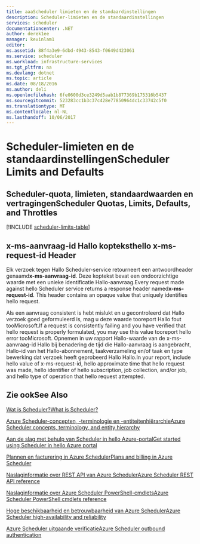 ```yaml
---
title: aaaScheduler limieten en de standaardinstellingen
description: Scheduler-limieten en de standaardinstellingen
services: scheduler
documentationcenter: .NET
author: derek1ee
manager: kevinlam1
editor: 
ms.assetid: 88f4a3e9-6dbd-4943-8543-f0649d423061
ms.service: scheduler
ms.workload: infrastructure-services
ms.tgt_pltfrm: na
ms.devlang: dotnet
ms.topic: article
ms.date: 08/18/2016
ms.author: deli
ms.openlocfilehash: 6fe0600d3ce3249d5aab1b877369b175316b5437
ms.sourcegitcommit: 523283cc1b3c37c428e77850964dc1c33742c5f0
ms.translationtype: MT
ms.contentlocale: nl-NL
ms.lasthandoff: 10/06/2017
---
```

# <a name="scheduler-limits-and-defaults"></a><span data-ttu-id="657ba-103">Scheduler-limieten en de standaardinstellingen</span><span class="sxs-lookup"><span data-stu-id="657ba-103">Scheduler Limits and Defaults</span></span>
## <a name="scheduler-quotas-limits-defaults-and-throttles"></a><span data-ttu-id="657ba-104">Scheduler-quota, limieten, standaardwaarden en vertragingen</span><span class="sxs-lookup"><span data-stu-id="657ba-104">Scheduler Quotas, Limits, Defaults, and Throttles</span></span>
[!INCLUDE [scheduler-limits-table](../../includes/scheduler-limits-table.md)]

## <a name="hello-x-ms-request-id-header"></a><span data-ttu-id="657ba-105">x-ms-aanvraag-id Hallo koptekst</span><span class="sxs-lookup"><span data-stu-id="657ba-105">hello x-ms-request-id Header</span></span>
<span data-ttu-id="657ba-106">Elk verzoek tegen Hallo Scheduler-service retourneert een antwoordheader genaamd**x-ms-aanvraag-id**. Deze koptekst bevat een ondoorzichtige waarde met een unieke identificatie Hallo-aanvraag.</span><span class="sxs-lookup"><span data-stu-id="657ba-106">Every request made against hello Scheduler service returns a response header named**x-ms-request-id**. This header contains an opaque value that uniquely identifies hello request.</span></span>

<span data-ttu-id="657ba-107">Als een aanvraag consistent is hebt mislukt en u gecontroleerd dat Hallo verzoek goed geformuleerd is, mag u deze waarde tooreport Hallo fout tooMicrosoft.</span><span class="sxs-lookup"><span data-stu-id="657ba-107">If a request is consistently failing and you have verified that hello request is properly formulated, you may use this value tooreport hello error tooMicrosoft.</span></span> <span data-ttu-id="657ba-108">Opnemen in uw rapport Hallo-waarde van de x-ms-aanvraag-id Hallo bij benadering de tijd die Hallo-aanvraag is aangebracht, Hallo-id van het Hallo-abonnement, taakverzameling en/of taak en type bewerking dat verzoek heeft geprobeerd Hallo Hallo.</span><span class="sxs-lookup"><span data-stu-id="657ba-108">In your report, include hello value of x-ms-request-id, hello approximate time that hello request was made, hello identifier of hello subscription, job collection, and/or job, and hello type of operation that hello request attempted.</span></span>

## <a name="see-also"></a><span data-ttu-id="657ba-109">Zie ook</span><span class="sxs-lookup"><span data-stu-id="657ba-109">See Also</span></span>
 [<span data-ttu-id="657ba-110">Wat is Scheduler?</span><span class="sxs-lookup"><span data-stu-id="657ba-110">What is Scheduler?</span></span>](scheduler-intro.md)

 [<span data-ttu-id="657ba-111">Azure Scheduler-concepten, -terminologie en -entiteitenhiërarchie</span><span class="sxs-lookup"><span data-stu-id="657ba-111">Azure Scheduler concepts, terminology, and entity hierarchy</span></span>](scheduler-concepts-terms.md)

 [<span data-ttu-id="657ba-112">Aan de slag met behulp van Scheduler in hello Azure-portal</span><span class="sxs-lookup"><span data-stu-id="657ba-112">Get started using Scheduler in hello Azure portal</span></span>](scheduler-get-started-portal.md)

 [<span data-ttu-id="657ba-113">Plannen en facturering in Azure Scheduler</span><span class="sxs-lookup"><span data-stu-id="657ba-113">Plans and billing in Azure Scheduler</span></span>](scheduler-plans-billing.md)

 [<span data-ttu-id="657ba-114">Naslaginformatie over REST API van Azure Scheduler</span><span class="sxs-lookup"><span data-stu-id="657ba-114">Azure Scheduler REST API reference</span></span>](https://msdn.microsoft.com/library/mt629143)

 [<span data-ttu-id="657ba-115">Naslaginformatie over Azure Scheduler PowerShell-cmdlets</span><span class="sxs-lookup"><span data-stu-id="657ba-115">Azure Scheduler PowerShell cmdlets reference</span></span>](scheduler-powershell-reference.md)

 [<span data-ttu-id="657ba-116">Hoge beschikbaarheid en betrouwbaarheid van Azure Scheduler</span><span class="sxs-lookup"><span data-stu-id="657ba-116">Azure Scheduler high-availability and reliability</span></span>](scheduler-high-availability-reliability.md)

 [<span data-ttu-id="657ba-117">Azure Scheduler uitgaande verificatie</span><span class="sxs-lookup"><span data-stu-id="657ba-117">Azure Scheduler outbound authentication</span></span>](scheduler-outbound-authentication.md)

